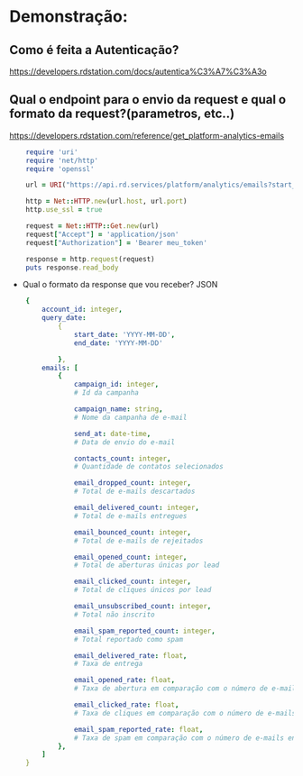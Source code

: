 # Demonstração:

## Como é feita a Autenticação?
https://developers.rdstation.com/docs/autentica%C3%A7%C3%A3o

## Qual o endpoint para o envio da request e qual o formato da request?(parametros, etc..)
https://developers.rdstation.com/reference/get_platform-analytics-emails

```ruby
	require 'uri'
	require 'net/http'
	require 'openssl'

	url = URI("https://api.rd.services/platform/analytics/emails?start_date=2022-01-01&end_date=2022-04-01")

	http = Net::HTTP.new(url.host, url.port)
	http.use_ssl = true

	request = Net::HTTP::Get.new(url)
	request["Accept"] = 'application/json'
	request["Authorization"] = 'Bearer meu_token'

	response = http.request(request)
	puts response.read_body

```

- Qual o formato da response que vou receber?
JSON
```yaml #usamos aqui a tag 'yaml' apenas devido a formatação de texto do Markdown
	{
		account_id: integer,
		query_date:
			{
				start_date: 'YYYY-MM-DD',
				end_date: 'YYYY-MM-DD'

			},
		emails: [ 
			{
				campaign_id: integer,
				# Id da campanha

				campaign_name: string,
				# Nome da campanha de e-mail

				send_at: date-time,
				# Data de envio do e-mail

				contacts_count:	integer,
				# Quantidade de contatos selecionados

				email_dropped_count: integer,
				# Total de e-mails descartados

				email_delivered_count: integer,
				# Total de e-mails entregues

				email_bounced_count: integer,
				# Total de e-mails de rejeitados

				email_opened_count: integer,
				# Total de aberturas únicas por lead

				email_clicked_count: integer,
				# Total de cliques únicos por lead

				email_unsubscribed_count: integer,
				# Total não inscrito

				email_spam_reported_count: integer,
				# Total reportado como spam

				email_delivered_rate: float,
				# Taxa de entrega

				email_opened_rate: float,
				# Taxa de abertura em comparação com o número de e-mails entregues

				email_clicked_rate: float,
				# Taxa de cliques em comparação com o número de e-mails entregues

				email_spam_reported_rate: float,
				# Taxa de spam em comparação com o número de e-mails entregues
			},
		]
	}
```
